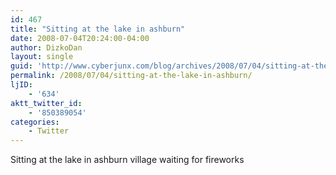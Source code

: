 ```yaml
---
id: 467
title: "Sitting at the lake in ashburn"
date: 2008-07-04T20:24:00-04:00
author: DizkoDan
layout: single
guid: 'http://www.cyberjunx.com/blog/archives/2008/07/04/sitting-at-the-lake-in-ashburn/'
permalink: /2008/07/04/sitting-at-the-lake-in-ashburn/
ljID:
    - '634'
aktt_twitter_id:
    - '850389054'
categories:
    - Twitter
---
```


Sitting at the lake in ashburn village waiting for fireworks
